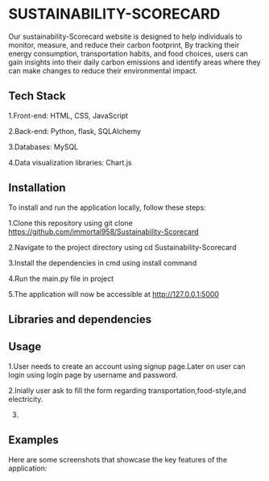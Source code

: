  # SUSTAINABILITY-SCORECARD
 
 Our sustainability-Scorecard website is designed to help individuals to monitor, measure, and reduce their carbon footprint, By tracking their energy consumption, transportation habits, and food choices, users can gain insights into their daily carbon emissions and identify areas where they can make changes to reduce their environmental impact.
 <h2>Tech Stack</h2>
 
  1.Front-end: HTML, CSS, JavaScript
  
  2.Back-end: Python, flask, SQLAlchemy
  
  3.Databases: MySQL
  
  4.Data visualization libraries: Chart.js
  
<h2>Installation</h2>
To install and run the application locally, follow these steps:

1.Clone this repository using git clone https://github.com/immortal958/Sustainability-Scorecard

2.Navigate to the project directory using cd Sustainability-Scorecard

3.Install the dependencies in cmd using install command

4.Run the main.py file in project

5.The application will now be accessible at http://127.0.0.1:5000

<h2>Libraries and dependencies</h2>

<h2>Usage</h2>

1.User needs to create an account using signup page.Later on user can login using login page by username and password.

2.Inially user ask to fill the form regarding transportation,food-style,and electricity.

3.

<h2>Examples</h2>

Here are some screenshots that showcase the key features of the application:

